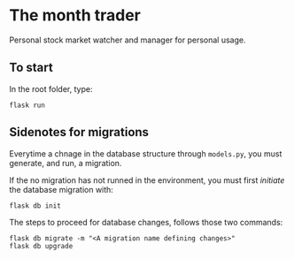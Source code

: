 # The month trader

Personal stock market watcher and manager for personal usage.

## To start

In the root folder, type:
```
flask run
```

## Sidenotes for migrations

Everytime a chnage in the database structure through `models.py`, you must generate, and run, a migration.

If the no migration has not runned in the environment, you must first *initiate* the database migration with:

```
flask db init
```

The steps to proceed for database changes, follows those two commands:

```
flask db migrate -m "<A migration name defining changes>"
flask db upgrade
```

